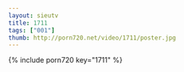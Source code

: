 ```yaml
--- 
layout: sieutv
title: 1711
tags: ["001"]
thumb: http://porn720.net/video/1711/poster.jpg
---
```

{% include porn720 key="1711" %} 
